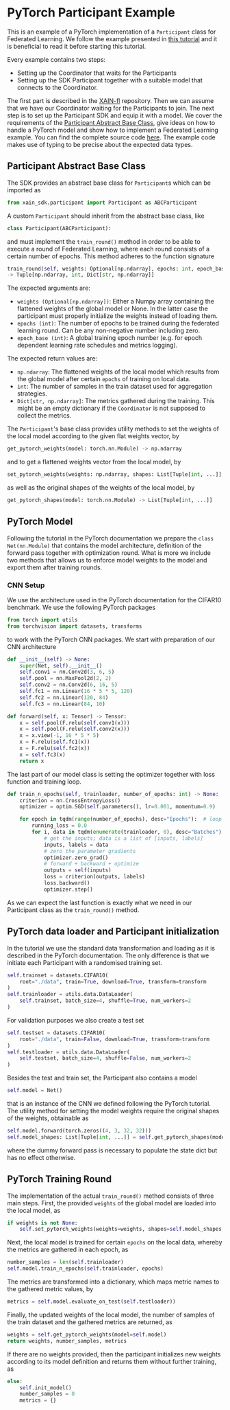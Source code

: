 # PyTorch Participant Example

This is an example of a PyTorch implementation of a `Participant` class for Federated Learning.
We follow the example presented in [this tutorial](https://pytorch.org/tutorials/beginner/blitz/cifar10_tutorial.html#sphx-glr-beginner-blitz-cifar10-tutorial-py) and it is beneficial to read it before starting this tutorial. 

Every example contains two steps:
- Setting up the Coordinator that waits for the Participants 
- Setting up the SDK Participant together with a suitable model that connects to the Coordinator. 

The first part is described in the [XAIN-fl](https://github.com/xainag/xain-fl) repository. Then we can assume that we have our Coordinator waiting for the Participants to join. The next step is to set up the Participant SDK and equip it with a model. We cover the requirements of the [Participant Abstract Base Class](#participant-abstract-base-class), give ideas on how to handle a PyTorch model and show how to implement a Federated Learning example. You can find the complete source code [here](https://github.com/xainag/xain-sdk/blob/master/examples/pytorch/example.py). The example code makes use of typing to be precise about the expected data types.


## Participant Abstract Base Class

The SDK provides an abstract base class for `Participant`s which can be imported as

```python
from xain_sdk.participant import Participant as ABCParticipant
```

A custom `Participant` should inherit from the abstract base class, like

```python
class Participant(ABCParticipant):
```

and must implement the `train_round()` method in order to be able to execute a round of Federated Learning, where each round consists of a certain number of epochs. This method adheres to the function signature

```python
train_round(self, weights: Optional[np.ndarray], epochs: int, epoch_base: int)
-> Tuple[np.ndarray, int, Dict[str, np.ndarray]]
```

The expected arguments are:
- `weights (Optional[np.ndarray])`: Either a Numpy array containing the flattened weights of the global model or None. In the latter case the participant must properly initialize the weights instead of loading them.
- `epochs (int)`: The number of epochs to be trained during the federated learning round. Can be any non-negative number including zero.
- `epoch_base (int)`: A global training epoch number (e.g. for epoch dependent learning rate schedules and metrics logging).

The expected return values are:
- `np.ndarray`: The flattened weights of the local model which results from the global model after certain `epochs` of training on local data.
- `int`: The number of samples in the train dataset used for aggregation strategies.
- `Dict[str, np.ndarray]`: The metrics gathered during the training. This might be an empty dictionary if the `Coordinator` is not supposed to collect the metrics.

The `Participant`'s base class provides utility methods to set the weights of the local model according to the given flat weights vector, by

```python
get_pytorch_weights(model: torch.nn.Module) -> np.ndarray
```

and to get a flattened weights vector from the local model, by

```python
set_pytorch_weights(weights: np.ndarray, shapes: List[Tuple[int, ...]], model: torch.nn.Module) -> None
```

as well as the original shapes of the weights of the local model, by

```python
get_pytorch_shapes(model: torch.nn.Module) -> List[Tuple[int, ...]]
```


## PyTorch Model 

Following the tutorial in the PyTorch documentation we prepare the `class Net(nn.Module)` that contains the model architecture, definition of the forward pass together with optimization round. What is more we include two methods that allows us to enforce model weights to the model and export them after training rounds.


### CNN Setup

We use the architecture used in the PyTorch documentation for the CIFAR10 benchmark. We use the following PyTorch packages

```python
from torch import utils
from torchvision import datasets, transforms
```

to work with the PyTorch CNN packages. We start with preparation of our CNN architecture

```python
def __init__(self) -> None:
    super(Net, self).__init__()
    self.conv1 = nn.Conv2d(3, 6, 5)
    self.pool = nn.MaxPool2d(2, 2)
    self.conv2 = nn.Conv2d(6, 16, 5)
    self.fc1 = nn.Linear(16 * 5 * 5, 120)
    self.fc2 = nn.Linear(120, 84)
    self.fc3 = nn.Linear(84, 10)

def forward(self, x: Tensor) -> Tensor:
    x = self.pool(F.relu(self.conv1(x)))
    x = self.pool(F.relu(self.conv2(x)))
    x = x.view(-1, 16 * 5 * 5)
    x = F.relu(self.fc1(x))
    x = F.relu(self.fc2(x))
    x = self.fc3(x)
    return x
```

The last part of our model class is setting the optimizer together with loss function and training loop.

```python
def train_n_epochs(self, trainloader, number_of_epochs: int) -> None:
    criterion = nn.CrossEntropyLoss()
    optimizer = optim.SGD(self.parameters(), lr=0.001, momentum=0.9)

    for epoch in tqdm(range(number_of_epochs), desc="Epochs"):  # loop over the dataset multiple times
        running_loss = 0.0
        for i, data in tqdm(enumerate(trainloader, 0), desc="Batches"):
            # get the inputs; data is a list of [inputs, labels]
            inputs, labels = data
            # zero the parameter gradients
            optimizer.zero_grad()
            # forward + backward + optimize
            outputs = self(inputs)
            loss = criterion(outputs, labels)
            loss.backward()
            optimizer.step()
```

As we can expect the last function is exactly what we need in our Participant class as the `train_round()` method.


## PyTorch data loader and Participant initialization 

In the tutorial we use the standard data transformation and loading as it is described in the PyTorch documentation. The only difference is that we initiate each Participant with a randomised training set.

```python 
self.trainset = datasets.CIFAR10(
    root="./data", train=True, download=True, transform=transform
)
self.trainloader = utils.data.DataLoader(
    self.trainset, batch_size=4, shuffle=True, num_workers=2
)
```

For validation purposes we also create a test set

```python
self.testset = datasets.CIFAR10(
    root="./data", train=False, download=True, transform=transform
)
self.testloader = utils.data.DataLoader(
    self.testset, batch_size=4, shuffle=False, num_workers=2
)
```

Besides the test and train set, the Participant also contains a model

```python
self.model = Net()
```

that is an instance of the CNN we defined following the PyTorch tutorial. The utility method for setting the model weights require the original shapes of the weights, obtainable as

```python
self.model.forward(torch.zeros((4, 3, 32, 32)))
self.model_shapes: List[Tuple[int, ...]] = self.get_pytorch_shapes(model=self.model)
```

where the dummy forward pass is necessary to populate the state dict but has no effect otherwise.


## PyTorch Training Round

The implementation of the actual `train_round()` method consists of three main steps. First, the provided `weights` of the global model are loaded into the local model, as

```python 
if weights is not None:
    self.set_pytorch_weights(weights=weights, shapes=self.model_shapes, model=self.model)
```

Next, the local model is trained for certain `epochs` on the local data, whereby the metrics are gathered in each epoch, as

```python
number_samples = len(self.trainloader)
self.model.train_n_epochs(self.trainloader, epochs)
```

The metrics are transformed into a dictionary, which maps metric names to the gathered metric values, by

```python
metrics = self.model.evaluate_on_test(self.testloader))
```

Finally, the updated weights of the local model, the number of samples of the train dataset and the gathered metrics are returned, as

```python
weights = self.get_pytorch_weights(model=self.model)
return weights, number_samples, metrics
```

If there are no weights provided, then the participant initializes new weights according to its model definition and returns them without further training, as

```python
else:
    self.init_model()
    number_samples = 0
    metrics = {}
```

